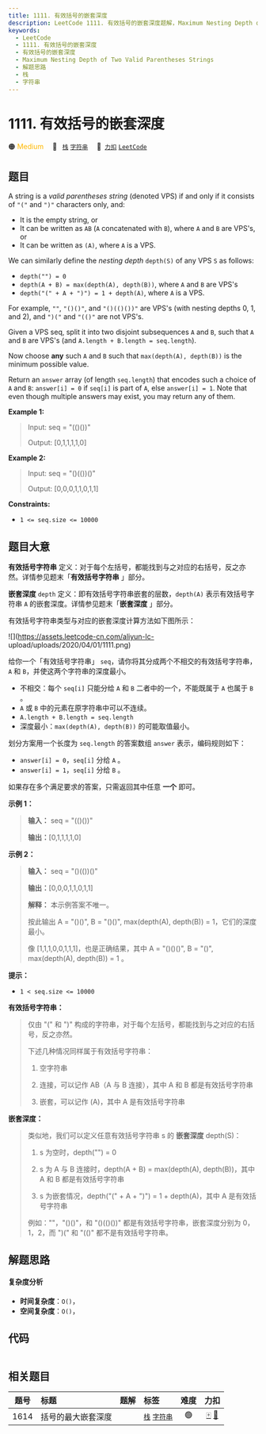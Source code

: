 ```yaml
---
title: 1111. 有效括号的嵌套深度
description: LeetCode 1111. 有效括号的嵌套深度题解，Maximum Nesting Depth of Two Valid Parentheses Strings，包含解题思路、复杂度分析以及完整的 JavaScript 代码实现。
keywords:
  - LeetCode
  - 1111. 有效括号的嵌套深度
  - 有效括号的嵌套深度
  - Maximum Nesting Depth of Two Valid Parentheses Strings
  - 解题思路
  - 栈
  - 字符串
---
```


# 1111. 有效括号的嵌套深度

🟠 <font color=#ffb800>Medium</font>&emsp; 🔖&ensp; [`栈`](/tag/stack.md) [`字符串`](/tag/string.md)&emsp; 🔗&ensp;[`力扣`](https://leetcode.cn/problems/maximum-nesting-depth-of-two-valid-parentheses-strings) [`LeetCode`](https://leetcode.com/problems/maximum-nesting-depth-of-two-valid-parentheses-strings)

## 题目

A string is a _valid parentheses string_  (denoted VPS) if and only if it
consists of `"("` and `")"` characters only, and:

  * It is the empty string, or
  * It can be written as `AB` (`A` concatenated with `B`), where `A` and `B` are VPS's, or
  * It can be written as `(A)`, where `A` is a VPS.

We can similarly define the _nesting depth_ `depth(S)` of any VPS `S` as
follows:

  * `depth("") = 0`
  * `depth(A + B) = max(depth(A), depth(B))`, where `A` and `B` are VPS's
  * `depth("(" + A + ")") = 1 + depth(A)`, where `A` is a VPS.

For example,  `""`, `"()()"`, and `"()(()())"` are VPS's (with nesting depths
0, 1, and 2), and `")("` and `"(()"` are not VPS's.



Given a VPS seq, split it into two disjoint subsequences `A` and `B`, such
that `A` and `B` are VPS's (and `A.length + B.length = seq.length`).

Now choose **any** such `A` and `B` such that `max(depth(A), depth(B))` is the
minimum possible value.

Return an `answer` array (of length `seq.length`) that encodes such a choice
of `A` and `B`:  `answer[i] = 0` if `seq[i]` is part of `A`, else `answer[i] =
1`.  Note that even though multiple answers may exist, you may return any of
them.



**Example 1:**

> Input: seq = "(()())"
> 
> Output: [0,1,1,1,1,0]

**Example 2:**

> Input: seq = "()(())()"
> 
> Output: [0,0,0,1,1,0,1,1]

**Constraints:**

  * `1 <= seq.size <= 10000`


## 题目大意

**有效括号字符串** 定义：对于每个左括号，都能找到与之对应的右括号，反之亦然。详情参见题末「**有效括号字符串** 」部分。

**嵌套深度** `depth` 定义：即有效括号字符串嵌套的层数，`depth(A)` 表示有效括号字符串 `A`
的嵌套深度。详情参见题末「**嵌套深度** 」部分。

有效括号字符串类型与对应的嵌套深度计算方法如下图所示：

![](https://assets.leetcode-cn.com/aliyun-lc-
upload/uploads/2020/04/01/1111.png)



给你一个「有效括号字符串」 `seq`，请你将其分成两个不相交的有效括号字符串，`A` 和 `B`，并使这两个字符串的深度最小。

  * 不相交：每个 `seq[i]` 只能分给 `A` 和 `B` 二者中的一个，不能既属于 `A` 也属于 `B` 。
  * `A` 或 `B` 中的元素在原字符串中可以不连续。
  * `A.length + B.length = seq.length`
  * 深度最小：`max(depth(A), depth(B))` 的可能取值最小。 

划分方案用一个长度为 `seq.length` 的答案数组 `answer` 表示，编码规则如下：

  * `answer[i] = 0`，`seq[i]` 分给 `A` 。
  * `answer[i] = 1`，`seq[i]` 分给 `B` 。

如果存在多个满足要求的答案，只需返回其中任意 **一个** 即可。



**示例 1：**

> 
> 
> 
> 
> 
> **输入：** seq = "(()())"
> 
> **输出：**[0,1,1,1,1,0]
> 
> 

**示例 2：**

> 
> 
> 
> 
> 
> **输入：** seq = "()(())()"
> 
> **输出：**[0,0,0,1,1,0,1,1]
> 
> **解释：** 本示例答案不唯一。
> 
> 按此输出 A = "()()", B = "()()", max(depth(A), depth(B)) = 1，它们的深度最小。
> 
> 像 [1,1,1,0,0,1,1,1]，也是正确结果，其中 A = "()()()", B = "()", max(depth(A), depth(B)) = 1 。 
> 
> 



**提示：**

  * `1 < seq.size <= 10000`



**有效括号字符串：**

> 
> 
> 
> 
> 
> 仅由 "(" 和 ")" 构成的字符串，对于每个左括号，都能找到与之对应的右括号，反之亦然。
> 
> 下述几种情况同样属于有效括号字符串：
> 
> 
> 
>   1. 空字符串
> 
>   2. 连接，可以记作 AB（A 与 B 连接），其中 A 和 B 都是有效括号字符串
> 
>   3. 嵌套，可以记作 (A)，其中 A 是有效括号字符串
> 
> 

**嵌套深度：**

> 
> 
> 
> 
> 
> 类似地，我们可以定义任意有效括号字符串 s 的 **嵌套深度**  depth(S)：
> 
> 
> 
>   1. s 为空时，depth("") = 0
> 
>   2. s 为 A 与 B 连接时，depth(A + B) = max(depth(A), depth(B))，其中 A 和 B 都是有效括号字符串
> 
>   3. s 为嵌套情况，depth("(" + A + ")") = 1 + depth(A)，其中 A 是有效括号字符串
> 
> 
> 
> 例如：""，"()()"，和 "()(()())" 都是有效括号字符串，嵌套深度分别为 0，1，2，而 ")(" 和 "(()" 都不是有效括号字符串。
> 
> 


## 解题思路

#### 复杂度分析

- **时间复杂度**：`O()`，
- **空间复杂度**：`O()`，

## 代码

```javascript

```

## 相关题目

<!-- prettier-ignore -->
| 题号 | 标题 | 题解 | 标签 | 难度 | 力扣 |
| :------: | :------ | :------: | :------ | :------: | :------: |
| 1614 | 括号的最大嵌套深度 |  |  [`栈`](/tag/stack.md) [`字符串`](/tag/string.md) | 🟢 | [🀄️](https://leetcode.cn/problems/maximum-nesting-depth-of-the-parentheses) [🔗](https://leetcode.com/problems/maximum-nesting-depth-of-the-parentheses) |